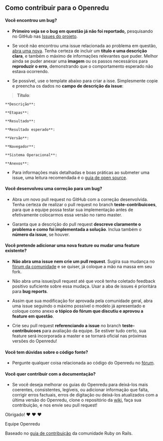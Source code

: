 ## Como contribuir para o Openredu

#### **Você encontrou um bug?**

* **Primeiro veja se o bug em questão já não foi reportado,** pesquisando no GitHub nas [Issues do projeto](https://github.com/Openredu/Openredu/issues).

* Se você não encontrou uma issue relacionada ao problema em questão, [abra uma nova](https://github.com/Openredu/Openredu/issues/new). Tenha certeza de incluir um **titulo e uma descrição clara**, e também o máximo de informações relevantes que puder. Melhor ainda se puder anexar uma **imagem** ou os passos necessários para **reproduzir o erro**, demonstrando que o comportamento esperado não estava ocorrendo.

* Se possível, use o template abaixo para criar a isse. Simplesmente copie e preencha os dados no **campo de descrição da issue**:

> **Título**:

	**Descrição**: 

	**Etapas**:

	**Resultado**:

	**Resultado esperado**:

	**Versão**: 

	**Navegador**:

	**Sistema Operacional**:

	**Anexos**:

* Para informações mais detalhadas e boas práticas ao submeter uma issue, uma leitura recomendada é o [guia de open source](https://opensource.guide/how-to-contribute/).

#### **Você desenvolveu uma correção para um bug?**

* Abra um novo pull request no GitHub com a correção desenvolvida. Tenha certeza de realizar o pull request no branch **teste-contribuicoes**, para que a equipe possa testar sua implementação antes de efetivamente colocarmos essa versão no ramo master.

* Garanta que a descrição do pull request **descreve claramente o problema e como foi implementada a solução**. Inclua também o **número da issue**, se houver.

#### **Você pretende adicionar uma nova feature ou mudar uma feature existente?**

* **Não abra uma issue nem crie um pull request**. Sugira sua mudança no [fórum da comunidade](http://forum.openredu.org/) e se quiser, já coloque a mão na massa em seu fork. 

* Não abra uma issue/pull request até que você tenha coletado feedback positivo suficiente sobre essa mudaça. Usar a aba de issues é prioritára para **bug reports**. 

* Assim que sua modificação for aprovada pela comunidade geral, abra uma issue seguindo o máximo possível o modelo já apresentado e coloque como anexo **o tópico do fórum que discutiu e aprovou a feature em questão**.

* Crie seu pull request **referenciando a issue** no branch **teste-contribuicoes** para avaliação da equipe. Se estiver tudo certo, sua feature será incorporada a master e se tornará oficial nas próximas versões do Openredu!

#### **Vocẽ tem dúvidas sobre o código fonte?**

* Pergunte qualquer coisa relacionada ao código do Openredu no [fórum](http://forum.openredu.org/).

#### **Você quer contribuir com a documentação?**

* Se você deseja melhorar os guias do Openredu para deixá-los mais coerentes, consistentes, legíveis, ou adicionar informação que falta, corrigir erros factuais, erros de digitação ou deixá-los atualizados com a última versão do Openredu, clone o repositório da [wiki](https://github.com/Openredu/Openredu/wiki), faça sua contribuição, e nos envie seu pull request!

Obrigado! :heart: :heart: :heart:

Equipe Openredu

Baseado no [guia de contribuição](https://github.com/rails/rails/blob/master/CONTRIBUTING.md) da comunidade Ruby on Rails.

